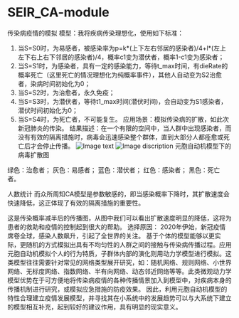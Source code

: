 # SEIR_CA-module
传染病疫情的模拟
模型：我将疾病传染理想化，使用如下标准：
1. 当S=S0时，为易感者，被感染率为p=k*(上下左右邻居的感染者)/4+l*(左上左下右上右下邻居的感染者)/4，概率c1变为潜伏者，概率1-c1变为感染者；
2. 当S=S1时，为感染者，具有一定的感染能力，等待t_max时间，有dieRate的概率死亡（这里死亡的情况理想化为纯概率事件），其他人自动变为S2治愈者，染病时间初始化为0；
3. 当S=S2时，为治愈者，永久免疫；
4. 当S=S3时，为潜伏者，等待t1_max时间(潜伏时间)，会自动变为S1感染者，潜伏时间初始化为0；
5. 当S=S4时，为死亡者，不可能复生。
应用场景：模拟传染病的扩散，如此次新冠肺炎的传染。
结果描述：在一个有限的空间中，当人群中出现感染者，而没有有效的隔离措施时，病毒会迅速感染整个群体，直到大部分人都痊愈或死亡后才会停止传播。
 ![Image text](https://github.com/tesla-liuyue/SEIR_CA-module/blob/master/img-storage/%E5%8F%91%E5%B1%95%E6%83%85%E5%86%B5.png)
 ![Image discription](元胞自动机模型下的病毒扩散图)
元胞自动机模型下的病毒扩散图

绿色：治愈者；
灰色：易感者；
蓝色：潜伏者；
红色：感染者；
黑色：死亡者。
 
人数统计
而众所周知CA模型是参数敏感的，即当感染概率下降时，其扩散速度会快速降低，这正体现了有效的隔离措施的重要性。
 
这是传染概率减半后的传播图，从图中我们可以看出扩散速度明显的降低，这将为患者的救助和疫情的控制起到很大的帮助。
选择原因：
2020年伊始，新冠疫情席卷全球，感染人数飙升，引起了全世界的关注。
基于个体的模型能够以更实际，更随机的方式模拟出具有不均匀性的人群之间的接触与传染病传播过程。应用元胞自动机模拟个人的行为特质，子群体内部的演化则用动力学模型进行模拟。这类模型往往需要针对常见的网络类型展开研究，如：随机网络、规则网络、小世界网络、无标度网络、指数网络、半有向网络、动态邻近网络等等。此类微观动力学模型优势在于可方便地将传染病疫情的各种传播情景加入到模型中，对疾病本身的传播机制进行研究，或模拟应急措施的防疫效果。
因此，利用元胞自动机模型的特性合理建立疫情发展模型，并寻找其在小系统中的发展趋势可以与大系统下建立的模型相互补充，起到较好的建议作用，具有明显的现实意义。

